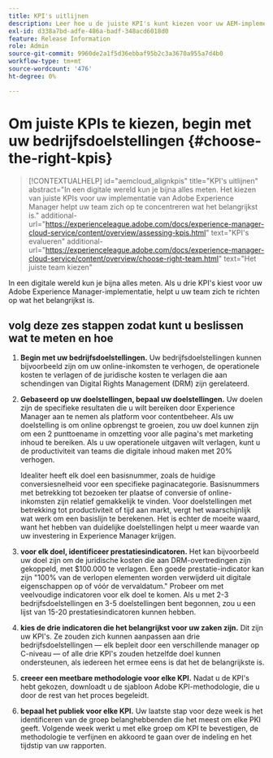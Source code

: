 ```yaml
---
title: KPI's uitlijnen
description: Leer hoe u de juiste KPI's kunt kiezen voor uw AEM-implementatie
exl-id: d338a7bd-adfe-486a-badf-348acd6018d0
feature: Release Information
role: Admin
source-git-commit: 9960de2a1f5d36ebbaf95b2c3a3670a955a7d4b0
workflow-type: tm+mt
source-wordcount: '476'
ht-degree: 0%

---
```


# Om juiste KPIs te kiezen, begin met uw bedrijfsdoelstellingen {#choose-the-right-kpis}

>[!CONTEXTUALHELP]
>id="aemcloud_alignkpis"
>title="KPI&#39;s uitlijnen"
>abstract="In een digitale wereld kun je bijna alles meten. Het kiezen van juiste KPIs voor uw implementatie van Adobe Experience Manager helpt uw team zich op te concentreren wat het belangrijkst is."
>additional-url="https://experienceleague.adobe.com/docs/experience-manager-cloud-service/content/overview/assessing-kpis.html" text="KPI&#39;s evalueren"
>additional-url="https://experienceleague.adobe.com/docs/experience-manager-cloud-service/content/overview/choose-right-team.html" text="Het juiste team kiezen"

In een digitale wereld kun je bijna alles meten. Als u drie KPI&#39;s kiest voor uw Adobe Experience Manager-implementatie, helpt u uw team zich te richten op wat het belangrijkst is.

## **volg deze zes stappen zodat kunt u beslissen wat te meten en hoe**

1. **Begin met uw bedrijfsdoelstellingen.** Uw bedrijfsdoelstellingen kunnen bijvoorbeeld zijn om uw online-inkomsten te verhogen, de operationele kosten te verlagen of de juridische kosten te verlagen die aan schendingen van Digital Rights Management (DRM) zijn gerelateerd.

1. **Gebaseerd op uw doelstellingen, bepaal uw doelstellingen.** Uw doelen zijn de specifieke resultaten die u wilt bereiken door Experience Manager aan te nemen als platform voor contentbeheer. Als uw doelstelling is om online opbrengst te groeien, zou uw doel kunnen zijn om een 2 punttoename in omzetting voor alle pagina&#39;s met marketing inhoud te bereiken. Als u uw operationele uitgaven wilt verlagen, kunt u de productiviteit van teams die digitale inhoud maken met 20% verhogen.

   Idealiter heeft elk doel een basisnummer, zoals de huidige conversiesnelheid voor een specifieke paginacategorie. Basisnummers met betrekking tot bezoeken ter plaatse of conversie of online-inkomsten zijn relatief gemakkelijk te vinden. Voor doelstellingen met betrekking tot productiviteit of tijd aan markt, vergt het waarschijnlijk wat werk om een basislijn te berekenen. Het is echter de moeite waard, want het hebben van duidelijke doelstellingen helpt u meer waarde van uw investering in Experience Manager krijgen.

1. **voor elk doel, identificeer prestatiesindicatoren.** Het kan bijvoorbeeld uw doel zijn om de juridische kosten die aan DRM-overtredingen zijn gekoppeld, met $100.000 te verlagen. Een goede prestatie-indicator kan zijn &quot;100% van de verlopen elementen worden verwijderd uit digitale eigenschappen op of vóór de vervaldatum.&quot; Probeer om met veelvoudige indicatoren voor elk doel te komen. Als u met 2-3 bedrijfsdoelstellingen en 3-5 doelstellingen bent begonnen, zou u een lijst van 15-20 prestatiesindicatoren kunnen hebben.

1. **kies de drie indicatoren die het belangrijkst voor uw zaken zijn.** Dit zijn uw KPI&#39;s. Ze zouden zich kunnen aanpassen aan drie bedrijfsdoelstellingen — elk bepleit door een verschillende manager op C-niveau — of alle drie KPI&#39;s zouden hetzelfde doel kunnen ondersteunen, als iedereen het ermee eens is dat het de belangrijkste is.

1. **creeer een meetbare methodologie voor elke KPI.** Nadat u de KPI&#39;s hebt gekozen, downloadt u de sjabloon Adobe KPI-methodologie, die u door de rest van het proces begeleidt.

1. **bepaal het publiek voor elke KPI.** Uw laatste stap voor deze week is het identificeren van de groep belanghebbenden die het meest om elke PKI geeft. Volgende week werkt u met elke groep om KPI te bevestigen, de methodologie te verfijnen en akkoord te gaan over de indeling en het tijdstip van uw rapporten.

<!--
>[!TIP]
>
>[**Download the KPI Methodology template**](https://experienceleague.adobe.com/welcome/aem/assets/img/KPI_Methodology_Template.png)
-->
